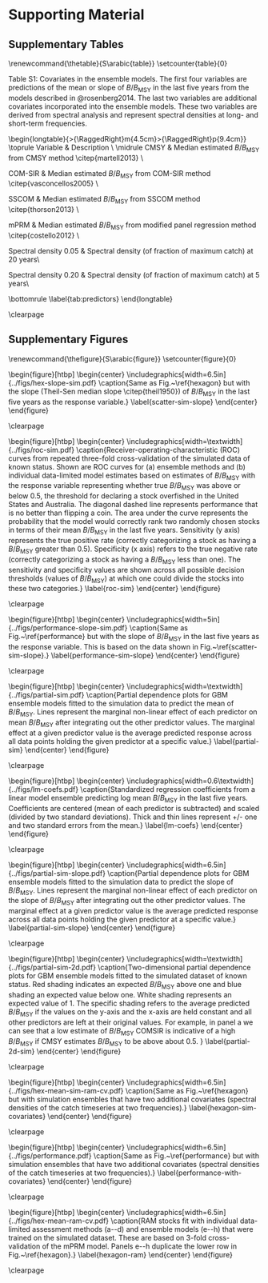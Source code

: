 # Supporting Material

<!--
Supporting Information (i.e., online appendices) should be cited in the text of
the paper. Every piece is cited as Supporting Information, not by specific
appendix number. Before Literature Cited, insert a paragraph in the exact
format shown below that provides a brief description of supporting information
elements.

Supporting Information

XXX (Appendix S1), XXX (Appendix S2), and a XXX translation of the article
(Appendix S3) are available online. The authors are solely responsible for the
content and functionality of these materials. Queries (other than absence of
the material) should be directed to the corresponding author.
-->

## Supplementary Tables

\renewcommand{\thetable}{S\arabic{table}}
\setcounter{table}{0}

Table S1: Covariates in the ensemble models. The first four variables are predictions of the mean or slope of $B/B_\mathrm{MSY}$ in the last five years from the models described in @rosenberg2014. The last two variables are additional covariates incorporated into the ensemble models. These two variables are derived from spectral analysis and represent spectral densities at long- and short-term frequencies.

\begin{longtable}{>{\RaggedRight}m{4.5cm}>{\RaggedRight}p{9.4cm}}
\toprule
Variable & Description \\
\midrule
CMSY & Median estimated $B/B_{\mathrm{MSY}}$ from
  CMSY method \citep{martell2013} \\

COM-SIR & Median estimated $B/B_{\mathrm{MSY}}$ from
  COM-SIR method \citep{vasconcellos2005} \\

SSCOM & Median estimated $B/B_{\mathrm{MSY}}$
  from SSCOM method \citep{thorson2013} \\

mPRM & Median estimated $B/B_{\mathrm{MSY}}$
  from modified panel regression method \citep{costello2012} \\

Spectral density 0.05 & Spectral density (of fraction of maximum catch) at 20 years\\

Spectral density 0.20 & Spectral density (of fraction of maximum catch) at 5 years\\

\bottomrule
\label{tab:predictors}
\end{longtable}

\clearpage

## Supplementary Figures

\renewcommand{\thefigure}{S\arabic{figure}}
\setcounter{figure}{0}

\begin{figure}[htbp]
\begin{center}
\includegraphics[width=6.5in]{../figs/hex-slope-sim.pdf}
\caption{Same as Fig.~\ref{hexagon} but with the slope (Theil-Sen median slope
\citep{theil1950}) of $B/B_\mathrm{MSY}$ in the last five years as the
response variable.}
\label{scatter-sim-slope}
\end{center}
\end{figure}

\clearpage

\begin{figure}[htbp]
\begin{center}
\includegraphics[width=\textwidth]{../figs/roc-sim.pdf}
\caption{Receiver-operating-characteristic (ROC) curves from repeated
three-fold cross-validation of the simulated data of known status. Shown are
ROC curves for (a) ensemble methods and (b) individual data-limited model
estimates based on estimates of $B/B_\mathrm{MSY}$ with the response variable
representing whether true $B/B_\mathrm{MSY}$ was above or below 0.5, the
threshold for declaring a stock overfished in the United States and Australia.
The diagonal dashed line represents performance that is no better than
flipping a coin. The area under the curve represents the probability that the
model would correctly rank two randomly chosen stocks in terms of their mean
$B/B_\mathrm{MSY}$ in the last five years. Sensitivity (y axis) represents the
true positive rate (correctly categorizing a stock as having a
$B/B_\mathrm{MSY}$ greater than 0.5). Specificity (x axis) refers to the true
negative rate (correctly categorizing a stock as having a $B/B_\mathrm{MSY}$
less than one). The sensitivity and specificity values are shown across all
possible decision thresholds (values of $B/B_\mathrm{MSY}$) at which one could
divide the stocks into these two categories.}
\label{roc-sim}
\end{center}
\end{figure}

\clearpage

<!-- TODO fix inkscape version of slope fig-->
\begin{figure}[htbp]
\begin{center}
\includegraphics[width=5in]{../figs/performance-slope-sim.pdf}
\caption{Same as Fig.~\ref{performance} but with the slope of $B/B_\mathrm{MSY}$ in
the last five years as the response variable. This is based on the data shown
in Fig.~\ref{scatter-sim-slope}.}
\label{performance-sim-slope}
\end{center}
\end{figure}

\clearpage


\begin{figure}[htbp]
\begin{center}
\includegraphics[width=\textwidth]{../figs/partial-sim.pdf}
\caption{Partial dependence plots for GBM ensemble models fitted to the
simulation data to predict the mean of $B/B_\mathrm{MSY}$. Lines
represent the marginal non-linear effect of each predictor on mean
$B/B_\mathrm{MSY}$ after integrating out the other predictor values. The
marginal effect at a given predictor value is the average predicted response
across all data points holding the given predictor at a specific value.}
\label{partial-sim}
\end{center}
\end{figure}

\clearpage

\begin{figure}[htbp]
\begin{center}
\includegraphics[width=0.6\textwidth]{../figs/lm-coefs.pdf}
\caption{Standardized regression coefficients from a linear model ensemble
predicting log mean $B/B_\mathrm{MSY}$ in the last five years. Coefficients
are centered (mean of each predictor is subtracted) and scaled (divided by two
standard deviations). Thick and thin lines represent +/- one and two standard
errors from the mean.}
\label{lm-coefs}
\end{center}
\end{figure}

\clearpage

\begin{figure}[htbp]
\begin{center}
\includegraphics[width=6.5in]{../figs/partial-sim-slope.pdf}
\caption{Partial dependence plots for GBM ensemble models fitted to the
simulation data to predict the slope of $B/B_\mathrm{MSY}$. Lines represent
the marginal non-linear effect of each predictor on the slope of
$B/B_\mathrm{MSY}$ after integrating out the other predictor values. The
marginal effect at a given predictor value is the average predicted response
across all data points holding the given predictor at a specific value.}
\label{partial-sim-slope}
\end{center}
\end{figure}

\clearpage

\begin{figure}[htbp]
\begin{center}
\includegraphics[width=\textwidth]{../figs/partial-sim-2d.pdf}
\caption{Two-dimensional partial dependence plots for GBM ensemble models
fitted to the simulated dataset of known status. Red shading indicates an
expected $B/B_\mathrm{MSY}$ above one and blue shading an expected value below
one. White shading represents an expected value of 1. The specific shading
refers to the average predicted $B/B_\mathrm{MSY}$ if the values on the y-axis
and the x-axis are held constant and all other predictors are left at their
original values. For example, in panel a we can see that a low estimate of
$B/B_\mathrm{MSY}$ COMSIR is indicative of a high $B/B_\mathrm{MSY}$ if CMSY
estimates $B/B_\mathrm{MSY}$ to be above about 0.5.
}
\label{partial-2d-sim}
\end{center}
\end{figure}

\clearpage

\begin{figure}[htbp]
\begin{center}
\includegraphics[width=6.5in]{../figs/hex-mean-sim-ram-cv.pdf}
\caption{Same as Fig.~\ref{hexagon} but with simulation ensembles that have
two additional covariates (spectral densities of the catch timeseries at two
frequencies).}
\label{hexagon-sim-covariates}
\end{center}
\end{figure}

\clearpage

\begin{figure}[htbp]
\begin{center}
\includegraphics[width=6.5in]{../figs/performance.pdf}
\caption{Same as Fig.~\ref{performance} but with simulation ensembles that have
two additional covariates (spectral densities of the catch timeseries at two
frequencies).}
\label{performance-with-covariates}
\end{center}
\end{figure}

\clearpage

\begin{figure}[htbp]
\begin{center}
\includegraphics[width=6.5in]{../figs/hex-mean-ram-cv.pdf}
\caption{RAM stocks fit with individual data-limited assessment methods (a--d)
and ensemble models (e--h) that were trained on the simulated dataset. These
are based on 3-fold cross-validation of the mPRM model. Panels e--h duplicate
the lower row in Fig.~\ref{hexagon}.}
\label{hexagon-ram}
\end{center}
\end{figure}

\clearpage


<!-- vim: set formatoptions=nroq tw=78: -->
